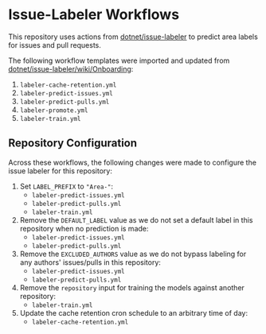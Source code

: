 # Issue-Labeler Workflows

This repository uses actions from [dotnet/issue-labeler](https://github.com/dotnet/issue-labeler) to predict area labels for issues and pull requests.

The following workflow templates were imported and updated from [dotnet/issue-labeler/wiki/Onboarding](https://github.com/dotnet/issue-labeler/wiki/Onboarding):

1. `labeler-cache-retention.yml`
2. `labeler-predict-issues.yml`
3. `labeler-predict-pulls.yml`
4. `labeler-promote.yml`
5. `labeler-train.yml`

## Repository Configuration

Across these workflows, the following changes were made to configure the issue labeler for this repository:

1. Set `LABEL_PREFIX` to `"Area-"`:
    - `labeler-predict-issues.yml`
    - `labeler-predict-pulls.yml`
    - `labeler-train.yml`
2. Remove the `DEFAULT_LABEL` value as we do not set a default label in this repository when no prediction is made:
    - `labeler-predict-issues.yml`
    - `labeler-predict-pulls.yml`
3. Remove the `EXCLUDED_AUTHORS` value as we do not bypass labeling for any authors' issues/pulls in this repository:
    - `labeler-predict-issues.yml`
    - `labeler-predict-pulls.yml`
4. Remove the `repository` input for training the models against another repository:
    - `labeler-train.yml`
5. Update the cache retention cron schedule to an arbitrary time of day:
    - `labeler-cache-retention.yml`
